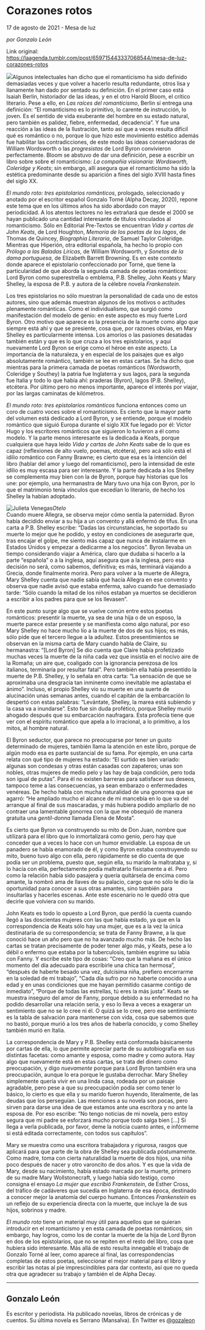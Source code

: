 # Corazones rotos



17 de agosto de 2021 - Mesa de luz

_por Gonzalo León_

Link original: https://laagenda.tumblr.com/post/659715443337068544/mesa-de-luz-corazones-rotos

![](https://64.media.tumblr.com/52630287b4bfd725b3b19a4132e18fc4/ebbbf6fb9b75d1c0-e1/s500x750/acb92d60ef983b7a4845b05c06c4b73e5e467733.jpg)Algunos intelectuales han dicho que el
romanticismo ha sido definido demasiadas veces y que volver a hacerlo resulta
redundante, otros lisa y llanamente han dado por sentado su definición. En el
primer caso está Isaiah Berlin, historiador de las ideas, y en el otro Harold
Bloom, el crítico literario. Pese a ello, en *Las raíces del romanticismo*, Berlin sí entrega una definición: “El
romanticismo es lo primitivo, lo carente de instrucción, lo joven. Es el
sentido de vida exuberante del hombre en su estado natural, pero también es
palidez, fiebre, enfermedad, decadencia”. Y fue una reacción a las ideas de la
Ilustración, tanto así que a veces resulta difícil qué es romántico o no,
porque lo que hizo este movimiento estético además fue habilitar las
contradicciones, de este modo las ideas conservadoras de William Wordsworth o
las *progresistas* de Lord Byron
convivieron perfectamente. Bloom se abstuvo de dar una definición, pese a
escribir un libro sobre sobre el romanticismo: *La compañía visionaria: Wordsworth, Coleridge y Keats*; sin embargo,
allí asegura que el romanticismo ha sido la estética predominante desde su
aparición a fines del siglo XVIII hasta fines del siglo XX.

*El mundo roto: tres epistolarios románticos*,
prologado, seleccionado y anotado por el escritor español Gonzalo Torné (Alpha
Decay, 2020), repone este tema que en los últimos años ha sido abordado con
mayor periodicidad. A los atentos lectores no les extrañará que desde el 2000 se
hayan publicado una cantidad interesante de títulos vinculados al romanticismo.
Sólo en Editorial Pre-Textos se encuentran *Vida
y cartas de John Keats*, de Lord Houghton, *Memoria de los poetas de los lagos*, de Thomas de Quincey, *Biographia Literaria*, de Samuel Taylor
Coleridge. Mientras que Hiperión, otra editorial española, ha hecho lo propio
con *Prólogo a las Baladas Líricas*, de
William Wordsworth, y *Sonetos de la dama
portuguesa*, de Elizabeth Barrett Browning. Es en este contexto donde
aparece el epistolario confeccionado por Torné, que tiene la particularidad de
que aborda la segunda camada de poetas románticos: Lord Byron como superestrella
o emblema, P.B. Shelley, John Keats y Mary Shelley, la esposa de P.B. y autora
de la célebre novela *Frankenstein*.

Los
tres epistolarios no sólo muestran la personalidad de cada uno de estos autores,
sino que además muestran algunos de los motivos o actitudes plenamente
románticas. Como el individualismo, que surgió como manifestación del modelo de
genio: en este aspecto es muy fuerte Lord Byron. Otro motivo que aparece es la
presencia de la muerte como algo que siempre está ahí y que se presiente, cosa
que, por razones obvias, en Mary Shelley es particularmente intensa. Los
amoríos o las pasiones desatadas también están y que es lo que cruza a los tres
epistolarios, y aquí nuevamente Lord Byron se erige como el héroe en este
aspecto. La importancia de la naturaleza, y en especial de los paisajes que es
algo absolutamente romántico, también se lee en estas cartas. Se ha dicho que
mientras para la primera camada de poetas románticos (Wordsworth, Coleridge y
Southey) la patria fue Inglaterra y sus lagos, para la segunda fue Italia y
todo lo que había ahí: praderas (Byron), lagos (P.B. Shelley), etcétera. Por
último pero no menos importante, aparece el interés por viajar, por las largas
caminatas de kilómetros.

*El mundo roto: tres epistolarios románticos*
funciona entonces como un coro de cuatro voces sobre el romanticismo. Es cierto
que la mayor parte del volumen está dedicado a Lord Byron, y se entiende,
porque el modelo romántico que siguió Europa durante el siglo XIX fue legado por
él: Víctor Hugo y los escritores románticos que siguieron lo tuvieron a él como
modelo. Y la parte menos interesante es la dedicada a Keats, porque cualquiera
que haya leído *Vida y cartas de John
Keats* sabe de lo que es capaz (reflexiones de alto vuelo, poemas,
etcétera), pero acá sólo está el idilio romántico con Fanny Brawne; es cierto
que esa es la intención del libro (hablar del amor y luego del romanticismo),
pero la intensidad de este idilio es muy escasa para ser interesante. Y la
parte dedicada a los Shelley se complementa muy bien con la de Byron, porque
hay historias que los une: por ejemplo, una hermanastra de Mary tuvo una hija
con Byron, por lo que el matrimonio tenía vínculos que excedían lo literario,
de hecho los Shelley la habían adoptado.

![Julieta Venegas](https://64.media.tumblr.com/a2f981bcb4a86e2fa9b6d5845872f026/ebbbf6fb9b75d1c0-95/s250x400/b884645857cf86ab159c7ece795560a73fd7b1c7.jpg)*Otelo*  
Cuando
muere Allegra, se observa mejor cómo sentía la paternidad. Byron había decidido
enviar a su hija a un convento y allá enfermó de tifus. En una carta a P.B.
Shelley escribe: “Dadas las circunstancias, he soportado su muerte lo mejor que
he podido, y estoy en condiciones de asegurarte que, tras encajar el golpe, me
siento más capaz que nunca de instalarme en Estados Unidos y empezar a
dedicarme a los negocios”. Byron llevaba un tiempo considerando viajar a
América, claro que dudaba si hacerlo a la parte “española” o a la inglesa, aquí
asegura que a la inglesa, pero esa decisión no será, como sabemos, definitiva;
es más, terminará viajando a Grecia, donde finalmente morirá. Pero para volver
a la muerte de Allegra, Mary Shelley cuenta que nadie sabía qué hacía Allegra en
ese convento y observa que nadie avisó que estaba enferma, salvo cuando fue
demasiado tarde: “Sólo cuando la mitad de los niños estaban ya muertos se
decidieron a escribir a los padres para que se los llevasen”. 

En este punto surge
algo que se vuelve común entre estos poetas románticos: presentir la muerte, ya
sea de una hija o de un esposo, la muerte parece estar presente y se manifiesta
como algo natural, por eso Mary Shelley no hace mucho lío a la muerte de dos de
sus hijos; es más, sólo pide que el tercero llegue a la adultez. Estos presentimientos
se observan en la misma carta de Mary cuando habla de Claire, su hermanastra:
“[Lord Byron] Se dio cuenta que Claire había profetizado muchas veces la muerte
de la niña cada vez que insistía en el nocivo aire de la Romaña; un aire que,
coaligado con la ignorancia perezosa de los italianos, terminaría por resultar
fatal”. Pero también ella había presentido la muerte de P.B. Shelley, y lo
señala en otra carta: “La sensación de que se aproximaba una desgracia tan
inminente como inevitable me aplastaba el ánimo”. Incluso, el propio Shelley
vio su muerte en una suerte de alucinación unas semanas antes, cuando el
capitán de la embarcación lo despertó con estas palabras: “Levántate, Shelley,
la marea está subiendo y la casa va a inundarse”. Esto fue sin duda profético,
porque Shelley murió ahogado después que su embarcación naufragara. Esta profecía
tiene que ver con el espíritu romántico que apela a lo irracional, a lo
primitivo, a los mitos, al hombre natural. 

El Byron seductor, que
parece no preocuparse por tener un gusto determinado de mujeres, también llama
la atención en este libro, porque de algún modo esa es parte sustancial de su
fama. Por ejemplo, en una carta relata con qué tipo de mujeres ha estado: “El
surtido es bien variado: algunas son condesas y otras están casadas con
zapateros; unas son nobles, otras mujeres de medio pelo y las hay de baja
condición, pero toda son igual de putas”. Para él no existen barreras para
satisfacer sus deseos, tampoco teme a las consecuencias, ya sean embarazo o
enfermedades venéreas. De hecho habla con mucha naturalidad de una gonorrea que
se agarró: “He ampliado mucho el alcance de mi mancebía en lo que va del
arranque al final de sus mascaradas, y más hubiera podido ampliarlo de no
contraer una lamentable gonorrea con la que me obsequió de manera gratuita una *gentil-donna* llamada Elena de Mosta”. 

Es cierto que Byron
va construyendo su mito de Don Juan, nombre que utilizará para el libro que lo
inmortalizará como genio, pero hay que conceder que a veces lo hace con un
humor envidiable. La esposa de un panadero se había enamorado de él, y como
Byron estaba construyendo su mito, bueno tuvo algo con ella, pero rápidamente
se dio cuenta de que podía ser un problema, puesto que, según ella, su marido
la maltrataba y, si lo hacía con ella, perfectamente podía maltratarlo
físicamente a él. Pero como la relación había sido pasajera y quería quitársela
de encima como amante, la nombró ama de llaves de su palacio, cargo que no sólo
le dio la oportunidad para conocer a sus otras amantes, sino también para
insultarlas y hacerles escenas. Ante este escenario no le quedó otra que
decirle que volviera con su marido. 

John Keats es todo lo
opuesto a Lord Byron, que perdió la cuenta cuando llegó a las doscientas mujeres
con las que había estado, ya que en la correspondencia de Keats sólo hay una
mujer, que es a la vez la única destinataria de su correspondencia; se trata de
Fanny Brawne, a la que conoció hace un año pero que no ha avanzado mucho más. De
hecho las cartas se tratan precisamente de poder tener algo más, y Keats, pese
a lo débil o enfermo que estaba por la tuberculosis, también esgrime su labia
con Fanny. Y escribe este tipo de cosas: “Creo que la mañana es el único
momento del día adecuado para escribirle una chica tan hermosa”, “después de
haberte besado una vez, dulcísima niña, prefiero encerrarme en la soledad de mi
trabajo”, “Cada día sufro por no haberte conocido a una edad y en unas
condiciones que me hayan permitido casarme contigo de inmediato”, “Porque de
todas las estrellas, tú eres la más justa”. Keats se muestra inseguro del amor
de Fanny, porque debido a su enfermedad no ha podido desarrollar una relación
seria, y eso lo lleva a veces a exagerar un sentimiento que no se lo cree ni
él. O quizá se lo cree, pero ese sentimiento es la tabla de salvación para
mantenerse con vida, cosa que sabemos que no bastó, porque murió a los tres
años de haberla conocido, y como Shelley también murió en Italia. 

La correspondencia de
Mary y P.B. Shelley está conformada básicamente por cartas de ella, lo que
permite apreciar parte de su autobiografía en sus distintas facetas: como
amante y esposa, como madre y como autora. Hay algo que nuevamente está en
estas cartas, se trata del dinero como preocupación, y digo *nuevamente* porque para Lord Byron
también era una preocupación, aunque lo era porque le gustaba derrochar. Mary
Shelley simplemente quería vivir en una linda casa, rodeada por un paisaje
agradable, pero pese a que su preocupación podía ser como tener lo básico, lo
cierto es que ella y su marido fueron huyendo, literalmente, de las deudas que
los perseguían. Las menciones a su novela son pocas, pero sirven para darse una
idea de que estamos ante una escritora y no ante la esposa de. Por eso escribe:
“No tengo noticias de mi novela, pero estoy segura que mi padre se esforzará
mucho porque todo salga bien […] Si llega a verla publicada, por favor, deme la
noticia cuanto antes, e infórmeme si está editada correctamente, con todos sus
capítulos”. 

Mary se muestra como
una escritora trabajadora y rigurosa, rasgos que aplicará para que parte de la
obra de Shelley sea publicada póstumamente. Como madre, toma con cierta
naturalidad la muerte de dos hijos, una niña poco después de nacer y otro
varoncito de dos años. Y es que la vida de Mary, desde su nacimiento, había
estado marcada por la muerte, primero de su madre Mary Wollstonecraft, y luego había
sido testigo, como consigna el ensayo *La
mujer que escribió Frankenstein*, de Esther Cross, del tráfico de cadáveres
que sucedía en Inglaterra de esa época, destinado a conocer mejor la anatomía del
cuerpo humano. Entonces *Frankenstein*
es un reflejo de su experiencia directa con la muerte, que incluye la de sus
hijos, sobrinos y madre. 

*El mundo roto*
tiene un material muy útil para aquellos que se quieran introducir en el
romanticismo y en esta camada de poetas románticos; sin embargo, hay logros,
como los de contar la muerte de la hija de Lord Byron en dos de los
epistolarios, que no se repiten en el resto del libro, cosa que hubiera sido
interesante. Más allá de esto resulta innegable el trabajo de Gonzalo Torné al
leer, como aparece al final, las correspondencias completas de estos poetas,
seleccionar el mejor material para el libro y escribir las notas al pie
imprescindibles para dar contexto, así que no queda otra que agradecer su
trabajo y también el de Alpha Decay.



---

Gonzalo León
------------

 Es escritor y periodista. Ha publicado novelas, libros de crónicas y de cuentos. Su última novela es Serrano (Mansalva). En Twitter es [@gozaleon](https://twitter.com/gozaleon) 

